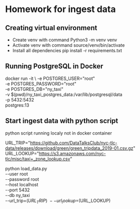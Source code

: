 # Homework for ingest data

## Creating virtual environment
 - Create venv with command Python3 -m venv venv
 - Activate venv with command source/venv/bin/activate
 - Install all dependencies pip install -r requirements.txt

## Running PostgreSQL in Docker

  docker run -it \ 
    -e POSTGRES_USER="root" \
    -e POSTGRES_PASSWORD="root" \
    -e POSTGRES_DB="ny_taxi" \
    -v $(pwd)/ny_taxi_postgres_data:/var/lib/postgresql/data \
    -p 5432:5432 \
    postgres:13

## Start ingest data with python script
   
   python script running localy not in docker container

   URL_TRIP="https://github.com/DataTalksClub/nyc-tlc-data/releases/download/green/green_tripdata_2019-01.csv.gz"
   URL_LOOKUP="https://s3.amazonaws.com/nyc-tlc/misc/taxi+_zone_lookup.csv" 

   python load_data.py \
   --user root \
   --password root \
   --host localhost \
   --port 5432 \
   --db ny_taxi \
   --url_trip=$(URL_TRIP) \
   --url_lookup=$(URL_LOOKUP)
 